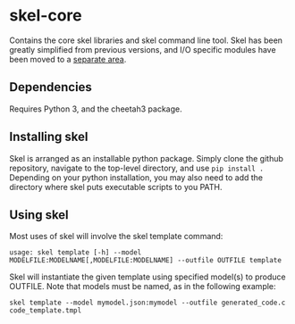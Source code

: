 # skel-core
Contains the core skel libraries and skel command line tool. Skel has been greatly simplified from previous versions, and I/O specific modules have been moved to a [separate area](https://github.com/isosc/skel-io). 

## Dependencies

Requires Python 3, and the cheetah3 package.

## Installing skel
Skel is arranged as an installable python package. Simply clone the github repository, navigate to the top-level directory, and use ```pip install .``` Depending on your python installation, you may also need to add the directory where skel puts executable scripts to you PATH.

## Using skel
Most uses of skel will involve the skel template command:

```usage: skel template [-h] --model MODELFILE:MODELNAME[,MODELFILE:MODELNAME] --outfile OUTFILE template```

Skel will instantiate the given template using specified model(s) to produce OUTFILE. Note that models must be named, as in the following example:
  
```skel template --model mymodel.json:mymodel --outfile generated_code.c code_template.tmpl```
  
